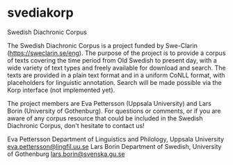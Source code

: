 # svediakorp
Swedish Diachronic Corpus

The Swedish Diachronic Corpus is a project funded by Swe-Clarin (https://sweclarin.se/eng). The purpose of the project is to provide a corpus of texts covering the time period from Old Swedish to present day, with a wide variety of text types and freely available for download and search. The texts are provided in a plain text format and in a uniform CoNLL format, with placeholders for linguistic annotation. Search will be made possible via the Korp interface (not implemented yet).

The project members are Eva Pettersson (Uppsala University) and Lars Borin (University of Gothenburg). For questions or comments, or if you are aware of any corpus resource that could be included in the Swedish Diachronic Corpus, don't hesitate to contact us!

Eva Pettersson	Department of Linguistics and Philology, Uppsala University	eva.pettersson@lingfil.uu.se
Lars Borin	Department of Swedish, University of Gothenburg	lars.borin@svenska.gu.se
